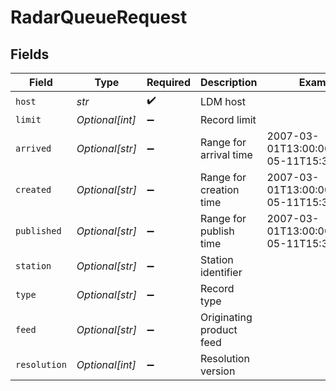 # RadarQueueRequest


## Fields

| Field                                     | Type                                      | Required                                  | Description                               | Example                                   |
| ----------------------------------------- | ----------------------------------------- | ----------------------------------------- | ----------------------------------------- | ----------------------------------------- |
| `host`                                    | *str*                                     | :heavy_check_mark:                        | LDM host                                  |                                           |
| `limit`                                   | *Optional[int]*                           | :heavy_minus_sign:                        | Record limit                              |                                           |
| `arrived`                                 | *Optional[str]*                           | :heavy_minus_sign:                        | Range for arrival time                    | 2007-03-01T13:00:00Z/2008-05-11T15:30:00Z |
| `created`                                 | *Optional[str]*                           | :heavy_minus_sign:                        | Range for creation time                   | 2007-03-01T13:00:00Z/2008-05-11T15:30:00Z |
| `published`                               | *Optional[str]*                           | :heavy_minus_sign:                        | Range for publish time                    | 2007-03-01T13:00:00Z/2008-05-11T15:30:00Z |
| `station`                                 | *Optional[str]*                           | :heavy_minus_sign:                        | Station identifier                        |                                           |
| `type`                                    | *Optional[str]*                           | :heavy_minus_sign:                        | Record type                               |                                           |
| `feed`                                    | *Optional[str]*                           | :heavy_minus_sign:                        | Originating product feed                  |                                           |
| `resolution`                              | *Optional[int]*                           | :heavy_minus_sign:                        | Resolution version                        |                                           |